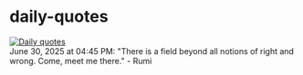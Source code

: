 # daily-quotes
[![Daily quotes](https://github.com/ceepu8/daily-quotes/actions/workflows/daily-quote.yml/badge.svg)](https://github.com/ceepu8/daily-quotes/actions/workflows/daily-quote.yml)<br/>
June 30, 2025 at 04:45 PM: "There is a field beyond all notions of right and wrong. Come, meet me there." - Rumi
